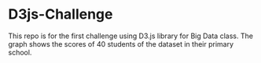 # D3js-Challenge

This repo is for the first challenge using D3.js library for Big Data class.
The graph shows the scores of 40 students of the dataset in their primary school.

